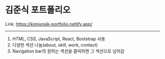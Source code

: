 # 김준식 포트폴리오

Link: <https://kimjunsik-portfolio.netlify.app/>

<hr/>

1. HTML, CSS, JavaScript, React, Bootstrap 사용
2. 다양한 섹션 나눔(about, skill, work, contact)
3. Navigation bar의 원하는 섹션을 클릭하면 그 섹션으로 넘어감
